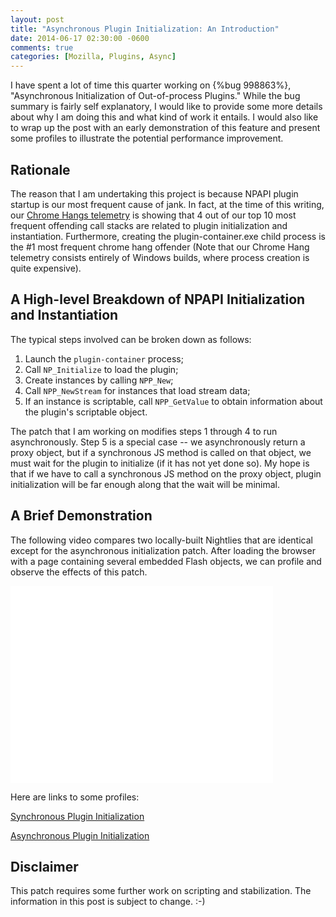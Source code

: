 ```yaml
---
layout: post
title: "Asynchronous Plugin Initialization: An Introduction"
date: 2014-06-17 02:30:00 -0600
comments: true
categories: [Mozilla, Plugins, Async]
---
```

I have spent a lot of time this quarter working on {%bug 998863%}, "Asynchronous 
Initialization of Out-of-process Plugins." While the bug summary is fairly self 
explanatory, I would like to provide some more details about why I am doing this 
and what kind of work it entails. I would also like to wrap up the post with an 
early demonstration of this feature and present some profiles to illustrate the 
potential performance improvement.

Rationale
---------

The reason that I am undertaking this project is because NPAPI plugin startup 
is our most frequent cause of jank. In fact, at the time of this writing, our 
[Chrome Hangs telemetry](http://telemetry.mozilla.org/chromehangs/) is showing 
that 4 out of our top 10 most frequent offending call stacks are related to 
plugin initialization and instantiation. Furthermore, creating the 
plugin-container.exe child process is the #1 most frequent chrome hang offender 
(Note that our Chrome Hang telemetry consists entirely of Windows builds, where
process creation is quite expensive).

A High-level Breakdown of NPAPI Initialization and Instantiation
----------------------------------------------------------------

The typical steps involved can be broken down as follows:

1. Launch the `plugin-container` process;
2. Call `NP_Initialize` to load the plugin;
3. Create instances by calling `NPP_New`;
4. Call `NPP_NewStream` for instances that load stream data;
5. If an instance is scriptable, call `NPP_GetValue` to obtain information 
about the plugin's scriptable object.

The patch that I am working on modifies steps 1 through 4 to run asynchronously.
Step 5 is a special case -- we asynchronously return a proxy object, but if a 
synchronous JS method is called on that object, we must wait for the plugin to 
initialize (if it has not yet done so). My hope is that if we have to call a 
synchronous JS method on the proxy object, plugin initialization will be far 
enough along that the wait will be minimal.

A Brief Demonstration
---------------------

The following video compares two locally-built Nightlies that are identical 
except for the asynchronous initialization patch. After loading the browser 
with a page containing several embedded Flash objects, we can profile and 
observe the effects of this patch.

<iframe width="420" height="315" src="//www.youtube-nocookie.com/embed/HZ8Z2Drv8uI?rel-0" frameborder="0" allowfullscreen></iframe>

Here are links to some profiles:

[Synchronous Plugin Initialization](http://people.mozilla.org/~bgirard/cleopatra/#report=a5a96119742fa75b64ab7d12566eede68468ef3c)

[Asynchronous Plugin Initialization](http://people.mozilla.org/~bgirard/cleopatra/#report=282e372d3357316307c182607f26c00f4f41011e)

Disclaimer
----------

This patch requires some further work on scripting and stabilization. The 
information in this post is subject to change. :-)

